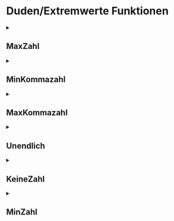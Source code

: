# Duden/Extremwerte Funktionen
<details>
<summary><h2>MaxZahl</h2></summary>
<ul>
<pre>
Gibt 9223372036854775807 zurück.
</pre>
</li>
	<li>Rückgabe Typ: <code>Zahl</code></li>
</ul>

<h3>Aliase</h3>
<ol>
	<li><code>&#34;der maximale Wert einer Zahl&#34;</code></li>
</ol>

<h3>Implementation</h3>
<pre class="language-ddp" tabindex="0">
<code class="language-ddp">
Gib 9223372036854775807 zurück.

</code>
</pre>
</details>

<details>
<summary><h2>MinKommazahl</h2></summary>
<ul>
<pre>
Gibt 4,9406564584124654 * 10^-323,6 zurück.
ACHTUNG: nicht der echte minimale Wert wegen Rundungsfehler
</pre>
</li>
	<li>Rückgabe Typ: <code>Kommazahl</code></li>
</ul>

<h3>Aliase</h3>
<ol>
	<li><code>&#34;der minimale Wert einer Kommazahl&#34;</code></li>
</ol>

<h3>Implementation</h3>
<pre class="language-ddp" tabindex="0">
<code class="language-ddp">
Gib 4,9406564584124654 mal 10 hoch -323,6[4] zurück.

</code>
</pre>
</details>

<details>
<summary><h2>MaxKommazahl</h2></summary>
<ul>
<pre>
Gibt 1,79769313486231 * 10^308 zurück.
ACHTUNG: nicht der echte maximale Wert wegen Rundungsfehler
</pre>
</li>
	<li>Rückgabe Typ: <code>Kommazahl</code></li>
</ul>

<h3>Aliase</h3>
<ol>
	<li><code>&#34;der maximale Wert einer Kommazahl&#34;</code></li>
</ol>

<h3>Implementation</h3>
<pre class="language-ddp" tabindex="0">
<code class="language-ddp">
Gib 1,79769313486231[57] mal 10 hoch 308 zurück.

</code>
</pre>
</details>

<details>
<summary><h2>Unendlich</h2></summary>
<ul>
<pre>
Gibt Unendlich (1 durch 0) zurück.
</pre>
</li>
	<li>Rückgabe Typ: <code>Kommazahl</code></li>
</ul>

<h3>Aliase</h3>
<ol>
	<li><code>&#34;Unendlich&#34;</code></li>
</ol>

<h3>Implementation</h3>
<pre class="language-ddp" tabindex="0">
<code class="language-ddp">
Gib 1 durch 0 zurück.

</code>
</pre>
</details>

<details>
<summary><h2>KeineZahl</h2></summary>
<ul>
<pre>
Gibt NaN (0 durch 0) zurück.
</pre>
</li>
	<li>Rückgabe Typ: <code>Kommazahl</code></li>
</ul>

<h3>Aliase</h3>
<ol>
	<li><code>&#34;keine Zahl&#34;</code></li>
</ol>

<h3>Implementation</h3>
<pre class="language-ddp" tabindex="0">
<code class="language-ddp">
Gib 0,0 durch 0,0 zurück.

</code>
</pre>
</details>

<details>
<summary><h2>MinZahl</h2></summary>
<ul>
<pre>
Gibt -9223372036854775807 zurück.
</pre>
</li>
	<li>Rückgabe Typ: <code>Zahl</code></li>
</ul>

<h3>Aliase</h3>
<ol>
	<li><code>&#34;der minimale Wert einer Zahl&#34;</code></li>
</ol>

<h3>Implementation</h3>
<pre class="language-ddp" tabindex="0">
<code class="language-ddp">
Gib -9223372036854775807 zurück.

</code>
</pre>
</details>


